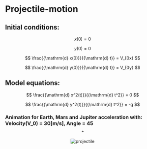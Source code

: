 # Projectile-motion

## Initial conditions:
$$
x(0) = 0
$$

$$
y(0) = 0
$$

$$
\frac{{\mathrm{d} x(0)}}{{\mathrm{d} t}} = V_{0x}
$$

$$
\frac{{\mathrm{d} y(0)}}{{\mathrm{d} t}} = V_{0y}
$$

## Model equations:
$$
\frac{{\mathrm{d} x^2(t)}}{{\mathrm{d} t^2}} = 0
$$

$$
\frac{{\mathrm{d} y^2(t)}}{{\mathrm{d} t^2}} = -g
$$


### Animation for Earth, Mars and Jupiter acceleration with: Velocity(V_0) = 30[m/s], Angle = 45$$^\circ$$
<p align="center">
  <img src="https://github.com/PatrykSpierewka/Projectile-motion/assets/101202344/9e82ea43-9661-45b4-87fe-43196f498ada" alt="projectile">
</p>
